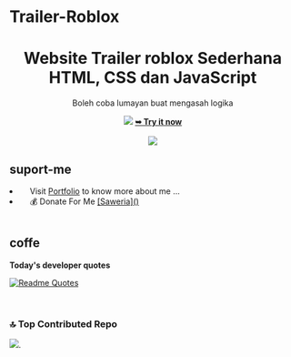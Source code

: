 # Trailer-Roblox
<div align="center">
<h1>Website Trailer roblox Sederhana HTML, CSS dan JavaScript</h1>
<p>Boleh coba lumayan buat mengasah logika</p>
<img src="https://i.pinimg.com/1200x/8f/62/e6/8f62e6115bdb5493f6665ddb8924df7b.jpg"/>
<a href="https://cilboy04.github.io/roblox-trailer/"><strong>➥ Try it now</strong></a>
<br>
  <br>
<img src="https://i.pinimg.com/1200x/cb/b8/76/cbb8769ba6b99839fd7b46465d7d8784.jpg"/>
<br>
</div>

## suport-me
  <li align="left">&nbsp;&nbsp;&nbsp;&nbsp;Visit  <a href="https://cilboy04.github.io/nazrilacilportofolio/" target="_blank">Portfolio</a> to know more about me ...</li>
    <li align="left">&nbsp;&nbsp;&nbsp;&nbsp;💰 Donate For Me
  <a href="https://saweria.co/acil04" target="_blank">[Saweria]()</a></li>
<br>

## coffe
<strong>Today's developer quotes</strong>

[![Readme Quotes](https://quotes-github-readme.vercel.app/api?type=horizontal&theme=swift&border=true)](https://github.com/piyushsuthar/github-readme-quotes)

<br>

### 🔝 Top Contributed Repo

![](https://github-contributor-stats.vercel.app/api?username=cilboy04&limit=5&theme=dark&combine_all_yearly_contributions=true).
